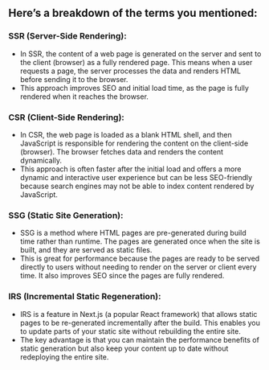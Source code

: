 ## Here’s a breakdown of the terms you mentioned:
### SSR (Server-Side Rendering):
- In SSR, the content of a web page is generated on the server and sent to the client (browser) as a fully rendered page. This means when a user requests a page, the server processes the data and renders HTML before sending it to the browser.
- This approach improves SEO and initial load time, as the page is fully rendered when it reaches the browser.

### CSR (Client-Side Rendering):
- In CSR, the web page is loaded as a blank HTML shell, and then JavaScript is responsible for rendering the content on the client-side (browser). The browser fetches data and renders the content dynamically.
- This approach is often faster after the initial load and offers a more dynamic and interactive user experience but can be less SEO-friendly because search engines may not be able to index content rendered by JavaScript.

### SSG (Static Site Generation):
- SSG is a method where HTML pages are pre-generated during build time rather than runtime. The pages are generated once when the site is built, and they are served as static files.
- This is great for performance because the pages are ready to be served directly to users without needing to render on the server or client every time. It also improves SEO since the pages are fully rendered.

### IRS (Incremental Static Regeneration):
- IRS is a feature in Next.js (a popular React framework) that allows static pages to be re-generated incrementally after the build. This enables you to update parts of your static site without rebuilding the entire site.
- The key advantage is that you can maintain the performance benefits of static generation but also keep your content up to date without redeploying the entire site.
